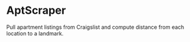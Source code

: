# AptScraper
Pull apartment listings from Craigslist and compute distance from each location to a landmark.

